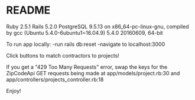 # README

Ruby 2.5.1
Rails 5.2.0
PostgreSQL 9.5.13 on x86_64-pc-linux-gnu, compiled by gcc (Ubuntu 5.4.0-6ubuntu1~16.04.9) 5.4.0 20160609, 64-bit

To run app locally:
-run rails db:reset
-navigate to localhost:3000

Click buttons to match contractors to projects!

If you get a "429 Too Many Requests" error, swap the keys for the ZipCodeApi GET requests being made at app/models/project.rb:30 and app/controllers/projects_controller.rb:18

Enjoy!
